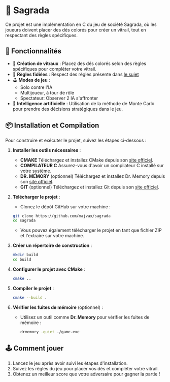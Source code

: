 # 🎲 Sagrada

Ce projet est une implémentation en C du jeu de société Sagrada, où les joueurs doivent placer des dés colorés pour créer un vitrail, tout en respectant des règles spécifiques.

## 🚀 Fonctionnalités

- 🎨 **Création de vitraux** : Placez des dés colorés selon des règles spécifiques pour compléter votre vitrail.
- 🧩 **Règles fidèles** : Respect des règles présente dans [le sujet](https://github.com/majvax/sagrada/blob/main/projet.pdf)
- 🕹️ **Modes de jeu** :
  - Solo contre l'IA
  - Multijoueur, à tour de rôle
  - Spectateur: Observer 2 IA s'affronter
- 🧠 **Intelligence artificielle** : Utilisation de la méthode de Monte Carlo pour prendre des décisions stratégiques dans le jeu.

## 📦 Installation et Compilation

Pour construire et exécuter le projet, suivez les étapes ci-dessous :

1. **Installer les outils nécessaires** : 
   - **CMAKE** Téléchargez et installez CMake depuis son [site officiel](https://cmake.org/).
   - **COMPILATEUR C** Assurez-vous d'avoir un compilateur C installé sur votre système.
   - **DR. MEMORY** (optionnel) Téléchargez et installez Dr. Memory depuis son [site officiel](https://drmemory.org/).
   - **GIT** (optionnel) Téléchargez et installez Git depuis son [site officiel](https://git-scm.com/).

2. **Télécharger le projet** :
   - Clonez le dépôt GitHub sur votre machine :
   ```bash
   git clone https://github.com/majvax/sagrada
   cd sagrada
   ```
   - Vous pouvez également télécharger le projet en tant que fichier ZIP et l'extraire sur votre machine.


2. **Créer un répertoire de construction** :
    ```bash
    mkdir build
    cd build
    ```

3. **Configurer le projet avec CMake** :
   ```bash
   cmake ..
   ```
4. **Compiler le projet** :
   ```bash
   cmake --build .
   ```
5. **Vérifier les fuites de mémoire** (optionnel) :
   - Utilisez un outil comme **Dr. Memory** pour vérifier les fuites de mémoire :
     ```bash
     drmemory -quiet ./game.exe
     ```

## 🕹️ Comment jouer

1. Lancez le jeu après avoir suivi les étapes d'installation.
2. Suivez les règles du jeu pour placer vos dés et compléter votre vitrail.
3. Obtenez un meilleur score que votre adversaire pour gagner la partie !

